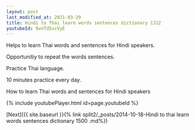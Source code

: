 ```yaml
---
layout: post
last_modified_at: 2021-03-29
title: Hindi to Thai learn words sentences dictionary 1312 
youtubeId: 9vnTd5xcVyE
---
```

 
 
Helps to learn Thai words and sentences for Hindi speakers.

Opportunitiy to repeat the words sentences. 

Practice Thai language. 
 
10 minutes practice every day. 
 
How to learn Thai words and sentences for Hindi speakers 
 
{% include youtubePlayer.html id=page.youtubeId %}
 
 
[Next]({{ site.baseurl }}{% link  split2/_posts/2014-10-18-Hindi to thai learn words sentences dictionary 1500 .md%})
 
